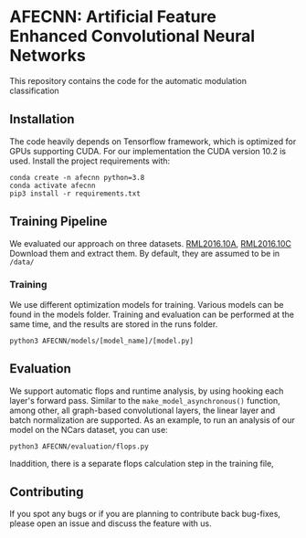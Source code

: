 # AFECNN: Artificial Feature Enhanced Convolutional Neural Networks
This repository contains the code for the automatic modulation classification


## Installation
The code heavily depends on Tensorflow framework, which is 
optimized  for GPUs supporting CUDA. For our implementation the CUDA version 10.2 is used. Install the project
requirements with:
```
conda create -n afecnn python=3.8
conda activate afecnn
pip3 install -r requirements.txt
```

## Training Pipeline
We evaluated our approach on three datasets. [RML2016.10A](https://opendata.deepsig.io/datasets/2016.10/RML2016.10a.tar.bz), 
[RML2016.10C](https://opendata.deepsig.io/datasets/2016.04/2016.04C.multisnr.tar.bz)
Download them and extract them. By default, they are assumed to be in `/data/`

### Training
We use different optimization models for training. Various models can be found in the models folder.
Training and evaluation can be performed at the same time, and the results are stored in the runs folder.
```
python3 AFECNN/models/[model_name]/[model.py]
```


## Evaluation
We support automatic flops and runtime analysis, by using hooking each layer's forward pass. Similar to the 
`make_model_asynchronous()` function, among other, all graph-based convolutional layers, the linear layer and 
batch normalization are supported. As an example, to run an analysis of our model on the 
NCars dataset, you can use:
```
python3 AFECNN/evaluation/flops.py 
```
Inaddition, there is a separate flops calculation step in the training file, 

## Contributing
If you spot any bugs or if you are planning to contribute back bug-fixes, please open an issue and
discuss the feature with us.

